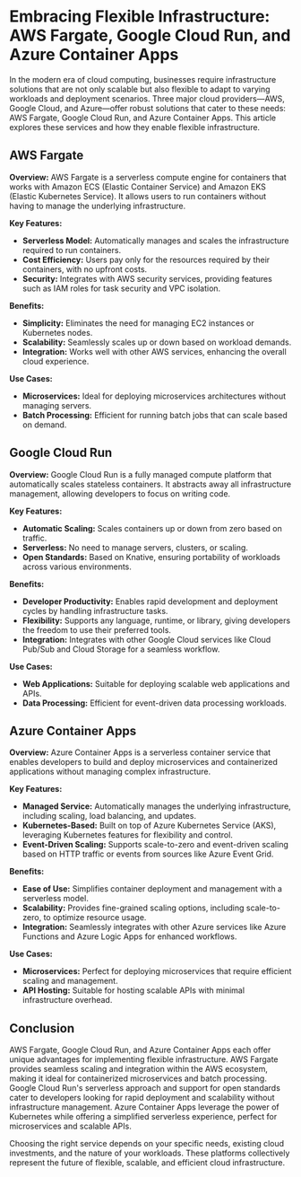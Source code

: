 # Embracing Flexible Infrastructure: AWS Fargate, Google Cloud Run, and Azure Container Apps

In the modern era of cloud computing, businesses require infrastructure solutions that are not only scalable but also flexible to adapt to varying workloads and deployment scenarios. Three major cloud providers—AWS, Google Cloud, and Azure—offer robust solutions that cater to these needs: AWS Fargate, Google Cloud Run, and Azure Container Apps. This article explores these services and how they enable flexible infrastructure.

## AWS Fargate

**Overview:** AWS Fargate is a serverless compute engine for containers that works with Amazon ECS (Elastic Container Service) and Amazon EKS (Elastic Kubernetes Service). It allows users to run containers without having to manage the underlying infrastructure.

**Key Features:**
- **Serverless Model:** Automatically manages and scales the infrastructure required to run containers.
- **Cost Efficiency:** Users pay only for the resources required by their containers, with no upfront costs.
- **Security:** Integrates with AWS security services, providing features such as IAM roles for task security and VPC isolation.

**Benefits:**
- **Simplicity:** Eliminates the need for managing EC2 instances or Kubernetes nodes.
- **Scalability:** Seamlessly scales up or down based on workload demands.
- **Integration:** Works well with other AWS services, enhancing the overall cloud experience.

**Use Cases:**
- **Microservices:** Ideal for deploying microservices architectures without managing servers.
- **Batch Processing:** Efficient for running batch jobs that can scale based on demand.

## Google Cloud Run

**Overview:** Google Cloud Run is a fully managed compute platform that automatically scales stateless containers. It abstracts away all infrastructure management, allowing developers to focus on writing code.

**Key Features:**
- **Automatic Scaling:** Scales containers up or down from zero based on traffic.
- **Serverless:** No need to manage servers, clusters, or scaling.
- **Open Standards:** Based on Knative, ensuring portability of workloads across various environments.

**Benefits:**
- **Developer Productivity:** Enables rapid development and deployment cycles by handling infrastructure tasks.
- **Flexibility:** Supports any language, runtime, or library, giving developers the freedom to use their preferred tools.
- **Integration:** Integrates with other Google Cloud services like Cloud Pub/Sub and Cloud Storage for a seamless workflow.

**Use Cases:**
- **Web Applications:** Suitable for deploying scalable web applications and APIs.
- **Data Processing:** Efficient for event-driven data processing workloads.

## Azure Container Apps

**Overview:** Azure Container Apps is a serverless container service that enables developers to build and deploy microservices and containerized applications without managing complex infrastructure.

**Key Features:**
- **Managed Service:** Automatically manages the underlying infrastructure, including scaling, load balancing, and updates.
- **Kubernetes-Based:** Built on top of Azure Kubernetes Service (AKS), leveraging Kubernetes features for flexibility and control.
- **Event-Driven Scaling:** Supports scale-to-zero and event-driven scaling based on HTTP traffic or events from sources like Azure Event Grid.

**Benefits:**
- **Ease of Use:** Simplifies container deployment and management with a serverless model.
- **Scalability:** Provides fine-grained scaling options, including scale-to-zero, to optimize resource usage.
- **Integration:** Seamlessly integrates with other Azure services like Azure Functions and Azure Logic Apps for enhanced workflows.

**Use Cases:**
- **Microservices:** Perfect for deploying microservices that require efficient scaling and management.
- **API Hosting:** Suitable for hosting scalable APIs with minimal infrastructure overhead.

## Conclusion

AWS Fargate, Google Cloud Run, and Azure Container Apps each offer unique advantages for implementing flexible infrastructure. AWS Fargate provides seamless scaling and integration within the AWS ecosystem, making it ideal for containerized microservices and batch processing. Google Cloud Run's serverless approach and support for open standards cater to developers looking for rapid deployment and scalability without infrastructure management. Azure Container Apps leverage the power of Kubernetes while offering a simplified serverless experience, perfect for microservices and scalable APIs.

Choosing the right service depends on your specific needs, existing cloud investments, and the nature of your workloads. These platforms collectively represent the future of flexible, scalable, and efficient cloud infrastructure.
